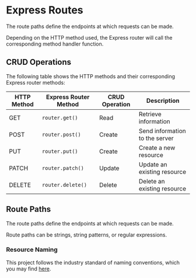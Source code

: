 # Express Routes

The route paths define the endpoints at which requests can be made.

Depending on the HTTP method used, the Express router will call the corresponding method handler function.

## CRUD Operations

The following table shows the HTTP methods and their corresponding Express router methods:

| HTTP Method | Express Router Method | CRUD Operation | Description                    |
| ----------- | --------------------- |----------------|--------------------------------|
| GET         | `router.get()`        | Read           | Retrieve information           |
| POST        | `router.post()`       | Create         | Send information to the server | 
| PUT         | `router.put()`        | Create         | Create a new resource          |
| PATCH       | `router.patch()`      | Update         | Update an existing resource    |
| DELETE      | `router.delete()`     | Delete         | Delete an existing resource    |

## Route Paths

The route paths define the endpoints at which requests can be made.

Route paths can be strings, string patterns, or regular expressions.

### Resource Naming

This project follows the industry standard of naming conventions,
which you may find [here](https://restfulapi.net/resource-naming/).

<seealso>
    <category ref="uh">
        <a href="Admin.md" />
        <a href="Authenticating-Logging-In.md" />
        <a href="Loans.md" />
        <a href="Deposits.md" />
        <a href="Profiles.md" />
    </category>
    <category ref="ds">
        <a href="Naming.md" />
        <a href="Comments.md" />
        <a href="Code-Style.md" />
        <a href="Git-Commit-Messages.md" />
    </category>
</seealso>
